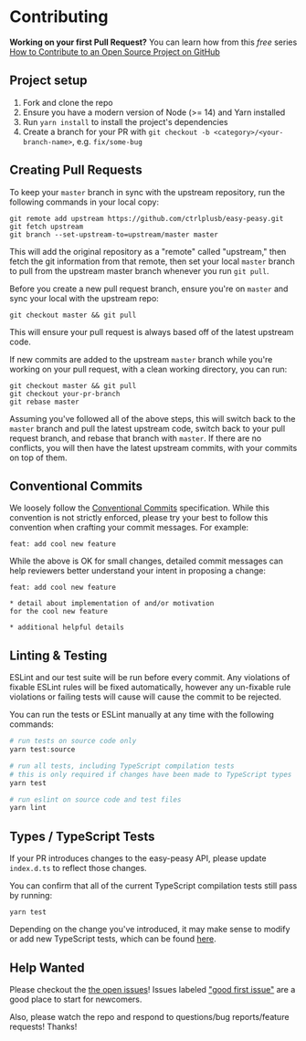 # Contributing

**Working on your first Pull Request?** You can learn how from this _free_
series [How to Contribute to an Open Source Project on GitHub][egghead]

## Project setup

1.  Fork and clone the repo
2.  Ensure you have a modern version of Node (>= 14) and Yarn installed
3.  Run `yarn install` to install the project's dependencies
4.  Create a branch for your PR with `git checkout -b <category>/<your-branch-name>`, e.g. `fix/some-bug`

## Creating Pull Requests

To keep your `master` branch in sync with the upstream repository, run the following commands in your local copy:

```
git remote add upstream https://github.com/ctrlplusb/easy-peasy.git
git fetch upstream
git branch --set-upstream-to=upstream/master master
```

This will add the original repository as a "remote" called "upstream," then fetch the git information from that remote, then set your local `master` branch
to pull from the upstream master branch whenever you run `git pull`.

Before you create a new pull request branch, ensure you're on `master` and sync your local with the upstream repo:

```
git checkout master && git pull
```

This will ensure your pull request is always based off of the latest upstream code.

If new commits are added to the upstream `master` branch while you're working on your pull request, with a clean working directory, you can run:

```
git checkout master && git pull
git checkout your-pr-branch
git rebase master
```

Assuming you've followed all of the above steps, this will switch back to the `master` branch and pull the latest upstream code, switch back to your pull request branch, and rebase that branch with `master`. If there are no conflicts, you will then have the latest upstream commits, with your commits on top of them.

## Conventional Commits

We loosely follow the [Conventional Commits](https://www.conventionalcommits.org/en/v1.0.0/) specification. While this convention is not strictly enforced, please try your best to follow this convention when crafting your commit messages. For example:

```
feat: add cool new feature
```

While the above is OK for small changes, detailed commit messages can help reviewers better understand your intent in proposing a change:

```
feat: add cool new feature

* detail about implementation of and/or motivation
for the cool new feature

* additional helpful details
```

## Linting & Testing

ESLint and our test suite will be run before every commit. Any violations of fixable ESLint rules will be fixed automatically, however any un-fixable rule violations or failing tests will cause will cause the commit to be rejected.

You can run the tests or ESLint manually at any time with the following commands:

```powershell
# run tests on source code only
yarn test:source

# run all tests, including TypeScript compilation tests
# this is only required if changes have been made to TypeScript types
yarn test

# run eslint on source code and test files
yarn lint
```

## Types / TypeScript Tests

If your PR introduces changes to the easy-peasy API, please update `index.d.ts` to reflect those changes.

You can confirm that all of the current TypeScript compilation tests still pass by running:

```
yarn test
```

Depending on the change you've introduced, it may make sense to modify or add new TypeScript tests, which can be found [here](tests/typescript/).

## Help Wanted

Please checkout the [the open issues][issues]! Issues labeled ["good first issue"][first-issues] are a good place to start for newcomers.

Also, please watch the repo and respond to questions/bug reports/feature
requests! Thanks!

[egghead]: https://egghead.io/courses/how-to-contribute-to-an-open-source-project-on-github

[issues]: https://github.com/ctrlplusb/easy-peasy/issues

[first-issues]: https://github.com/ctrlplusb/easy-peasy/issues?q=is%3Aopen+is%3Aissue+label%3A%22good+first+issue%22